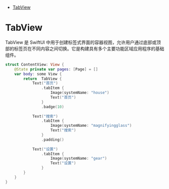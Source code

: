 <!-- @import "[TOC]" {cmd="toc" depthFrom=1 depthTo=6 orderedList=false} -->

<!-- code_chunk_output -->

- [TabView](#tabview)

<!-- /code_chunk_output -->


# TabView

TabView 是 SwiftUI 中用于创建标签式界面的容器视图，允许用户通过底部或顶部的标签页在不同内容之间切换。它是构建具有多个主要功能区域应用程序的基础组件。

```swift
struct ContentView: View {
    @State private var pages: [Page] = []
    var body: some View {
        return  TabView {
            Text("首页")
                .tabItem {
                    Image(systemName: "house")
                    Text("首页")
                }
                .badge(10)
            
            Text("搜索")
                .tabItem {
                    Image(systemName: "magnifyingglass")
                    Text("搜索")
                }
                .padding()
            
            Text("设置")
                .tabItem {
                    Image(systemName: "gear")
                    Text("设置")
                }
        }
    }
}
```